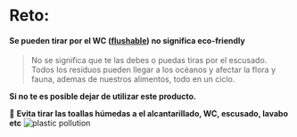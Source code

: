 [by]: <> "Eduardo avila"
[date]: <> "8 de marzo 2020"
[title]: <> "Di adios a las toallas humedas"

# Reto: 

#### Se pueden tirar por el WC ([flushable]([https://](https://www.today.com/series/one-small-thing/are-flushable-wipes-really-flushable-t151945))) no significa eco-friendly


 > No se significa que te las debes o puedas tiras por el escusado.
  Todos los residuos pueden llegar a los océanos y afectar la flora y fauna, ademas de nuestros alimentos, todo en un ciclo.

**Si no te es posible dejar de utilizar este producto.**

 🌟 **Evita tirar las toallas húmedas a el alcantarillado, WC, escusado, lavabo etc**
![plastic pollution](http://45.77.98.187:3007/image/bermuda-no-message.png/{{token}})

